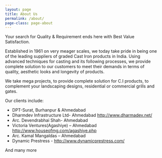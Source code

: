 ```yaml
---
layout: page
title: About Us
permalink: /about/
page-class: page-about
---
```


Your search for Quality & Requirement ends here with Best Value Satisfaction.

Established in 1961 on very meager scales, we today take pride in being one of the leading suppliers of graded Cast Iron products in India. Using advanced techniques for casting and its following processes, we provide complete solution to our customers to meet their demands in terms of quality, aesthetic looks and longevity of products.

We take mega projects, to provide complete solution for C.I products, to complement your landscaping designs, residential or commercial grills and gates.

Our clients include:

* DPT-Surat, Burhanpur & Ahmedabad
* Dharmdev Infrastructure Ltd- Ahmedabad <http://www.dharmadev.net/>
* Arc. Devendrabhai Shah- Ahmedabad
* Victoria Ventures(Agashiye) – Ahmedabad <http://www.houseofmg.com/agashiye.php>
* Arc. Kamal Mangaldas – Ahmedabad
* Dynamic Prestress - <http://www.dynamicprestress.com/>

And many more
